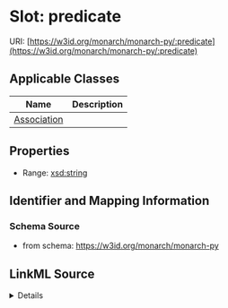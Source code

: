 # Slot: predicate

URI: [https://w3id.org/monarch/monarch-py/:predicate](https://w3id.org/monarch/monarch-py/:predicate)



<!-- no inheritance hierarchy -->




## Applicable Classes

| Name | Description |
| --- | --- |
[Association](Association.md) | 






## Properties

* Range: [xsd:string](xsd:string)







## Identifier and Mapping Information







### Schema Source


* from schema: https://w3id.org/monarch/monarch-py




## LinkML Source

<details>
```yaml
name: predicate
from_schema: https://w3id.org/monarch/monarch-py
rank: 1000
multivalued: false
alias: predicate
domain_of:
- Association
range: string

```
</details>